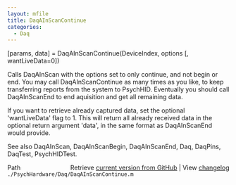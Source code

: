 ```yaml
---
layout: mfile
title: DaqAInScanContinue
categories:
  - Daq
---
```


\[params, data\] = DaqAInScanContinue\(DeviceIndex, options \[, wantLiveData=0\]\)

Calls DaqAInScan with the options set to only continue, and not begin or
end. You may call DaqAInScanContinue as many times as you like, to keep
transferring reports from the system to PsychHID. Eventually you should
call DaqAInScanEnd to end aquisition and get all remaining data.

If you want to retrieve already captured data, set the optional
'wantLiveData' flag to 1. This will return all already received data in
the optional return argument 'data', in the same format as DaqAInScanEnd
would provide.

See also DaqAInScan, DaqAInScanBegin, DaqAInScanEnd,
Daq, DaqPins, DaqTest, PsychHIDTest.


<div class="code_header" style="text-align:right;">
  <span style="float:left;">Path&nbsp;&nbsp;</span> <span class="counter">Retrieve <a href=
  "https://raw.github.com/Psychtoolbox-3/Psychtoolbox-3/beta/./PsychHardware/Daq/DaqAInScanContinue.m">current version from GitHub</a> | View <a href=
  "https://github.com/Psychtoolbox-3/Psychtoolbox-3/commits/beta/./PsychHardware/Daq/DaqAInScanContinue.m">changelog</a></span>
</div>
<div class="code">
  <code>./PsychHardware/Daq/DaqAInScanContinue.m</code>
</div>
